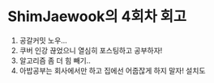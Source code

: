 # ShimJaewook의 4회차 회고
> 
1. 공갈커밋 노우...
2. 쿠버 인강 끊었으니 열심히 포스팅하고 공부하자!
3. 알고리즘 좀 더 힘 빼기..
4. 아밥공부는 회사에서만 하고 집에선 어줍잖게 하지 말자! 설치도 
